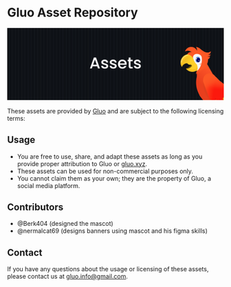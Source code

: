 # Gluo Asset Repository

![assets](assets.png)


These assets are provided by [Gluo](https://gluo.xyz) and are subject to the following licensing terms:

## Usage

- You are free to use, share, and adapt these assets as long as you provide proper attribution to Gluo or [gluo.xyz](https://gluo.xyz).
- These assets can be used for non-commercial purposes only.
- You cannot claim them as your own; they are the property of Gluo, a social media platform.


## Contributors

- @Berk404 (designed the mascot)
- @nermalcat69 (designs banners using mascot and his figma skills)


## Contact

If you have any questions about the usage or licensing of these assets, please contact us at [gluo.info@gmail.com](mailto:gluo.info@gmail.com).
